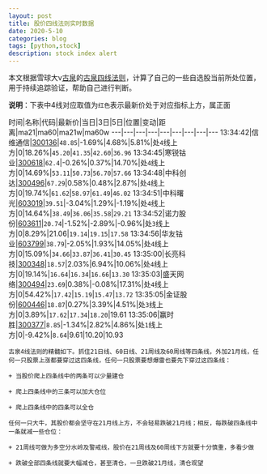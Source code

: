 ```yaml
---
layout: post
title: 股价四线法则实时数据
date: 2020-5-10
categories: blog
tags: [python,stock]
description: stock index alert
---
```



本文根据雪球大v[古泉](https://xueqiu.com/u/7148646888)的[古泉四线法则](https://xueqiu.com/7148646888/130498192)，计算了自己的一些自选股当前所处位置，用于持续追踪验证，帮助自己进行判断。

**说明**：下表中4线对应取值为`红色`表示最新价处于对应指标上方，属正面

时间|名称|代码|最新价|当日|3日|5日|位置|变动|距离|ma21|ma60|ma21w|ma60w
---|---|---|---|---|---|---|---|---
13:34:42|信维通信|[300136](https://xueqiu.com/S/SZ300136)|`48.85`|-1.69%|4.68%|5.81%|处`4`线上方|0|18.26%|`45.20`|`41.35`|`42.60`|`36.96`
13:34:45|寒锐钴业|[300618](https://xueqiu.com/S/SZ300618)|`62.4`|-0.26%|0.37%|14.70%|处`4`线上方|0|14.69%|`53.11`|`50.73`|`56.70`|`57.66`
13:34:48|中科创达|[300496](https://xueqiu.com/S/SZ300496)|`67.29`|0.58%|0.48%|2.87%|处`4`线上方|0|19.74%|`61.62`|`58.97`|`61.49`|`46.02`
13:34:51|中科曙光|[603019](https://xueqiu.com/S/SH603019)|`39.51`|-3.04%|1.29%|-1.19%|处`4`线上方|0|14.64%|`38.49`|`36.06`|`35.58`|`29.21`
13:34:52|诺力股份|[603611](https://xueqiu.com/S/SH603611)|`20.74`|-1.52%|-2.89%|-0.96%|处`3`线上方|0|8.29%|21.06|`19.14`|`19.15`|`17.58`
13:34:56|华友钴业|[603799](https://xueqiu.com/S/SH603799)|`38.79`|-2.05%|1.93%|14.05%|处`4`线上方|0|15.09%|`34.66`|`33.87`|`36.41`|`30.45`
13:35:00|长亮科技|[300348](https://xueqiu.com/S/SZ300348)|`18.57`|2.03%|6.94%|10.06%|处`4`线上方|0|19.14%|`16.64`|`16.34`|`16.66`|`13.30`
13:35:03|盛天网络|[300494](https://xueqiu.com/S/SZ300494)|`23.69`|0.38%|-0.08%|17.31%|处`4`线上方|0|54.42%|`17.42`|`15.19`|`15.47`|`13.72`
13:35:05|金证股份|[600446](https://xueqiu.com/S/SH600446)|`18.87`|0.27%|3.39%|4.51%|处`3`线上方|0|3.89%|`17.62`|`17.34`|`18.20`|19.61
13:35:06|赢时胜|[300377](https://xueqiu.com/S/SZ300377)|`8.85`|-1.34%|2.82%|4.86%|处`1`线上方|0|-9.42%|`8.64`|9.61|10.20|10.93

```
古泉4线法则的精髓如下。抓住21日线、60日线、21周线及60周线等四条线，外加21月线，任何一只股票上涨都要穿过这四条线，任何一只股票要想爆雷也要先下穿过这四条线：

+ 当股价爬上四条线中的两条可以少量建仓

+ 爬上四条线中的三条可以加大仓位

+ 爬上四条线中的四条可以全仓

任何一只大牛，其股价都会坚守在21月线上方，不会轻易跌破21月线；相反，每跌破四条线中一条就减一些仓位：

+ 21周线可做为多空分水岭及警戒线，股价在21周线及60周线下方就要十分慎重，多看少做

+ 跌破全部四条线就要大幅减仓，甚至清仓，一旦跌破21月线，清仓观望
```